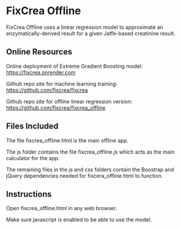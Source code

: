 # FixCrea Offline

FixCrea Offline uses a linear regression model to approximate an enzymatically-derived result for a given Jaffe-based creatinine result.

## Online Resources

Online deployment of Extreme Gradient Boosting model: https://fixcrea.onrender.com

Github repo site for machine learning training: https://github.com/fixcrea/fixcrea

Github repo site for offline linear regression version: https://github.com/fixcrea/fixcrea_offline

## Files Included

The file fixcrea_offline.html is the main offline app.

The js folder contains the file fixcrea_offline.js which acts as the main calculator for the app.

The remaining files in the js and css folders contain the Boostrap and jQuery dependencies needed for fixcera_offline.html to function.

## Instructions

Open fixcrea_offline.html in any web browser.

Make sure javascript is enabled to be able to use the model.
